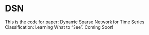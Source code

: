 # DSN
This is the code for paper: Dynamic Sparse Network for Time Series Classification: Learning What to “See”. 
Coming Soon!
